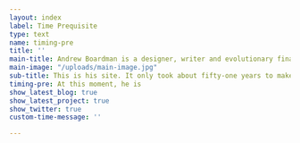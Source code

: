 ```yaml
---
layout: index
label: Time Prequisite
type: text
name: timing-pre
title: ''
main-title: Andrew Boardman is a designer, writer and evolutionary finalist.
main-image: "/uploads/main-image.jpg"
sub-title: This is his site. It only took about fifty-one years to make.
timing-pre: At this moment, he is
show_latest_blog: true
show_latest_project: true
show_twitter: true
custom-time-message: ''

---
```

